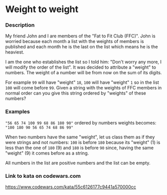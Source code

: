 # Weight to weight

### Description
My friend John and I are members of the "Fat to Fit Club (FFC)". John is worried because each month a list with the weights of members is published and each month he is the last on the list which means he is the heaviest.

I am the one who establishes the list so I told him: "Don't worry any more, I will modify the order of the list". It was decided to attribute a "weight" to numbers. The weight of a number will be from now on the sum of its digits.

For example `99` will have "weight" `18`, `100` will have "weight" `1` so in the list `100` will come before `99`. Given a string with the weights of FFC members in normal order can you give this string ordered by "weights" of these numbers?

### Examples
`"56 65 74 100 99 68 86 180 90"` ordered by numbers weights becomes: `"100 180 90 56 65 74 68 86 99"`

When two numbers have the same "weight", let us class them as if they were strings and not numbers: `100` is before `180` because its "weight" (1) is less than the one of `180` (9) and `180` is before `90` since, having the same "weight" (9) it comes before as a string.

All numbers in the list are positive numbers and the list can be empty.

### Link to kata on codewars.com
https://www.codewars.com/kata/55c6126177c9441a570000cc
